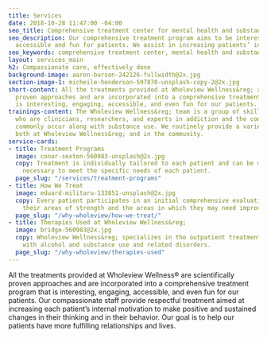 ```yaml
---
title: Services
date: 2018-10-28 11:47:00 -04:00
seo_title: Comprehensive treatment center for mental health and substance abuse NY
seo_description: Our comprehensive treatment program aims to be interesting, engaging,
  accessible and fun for patients. We assist in increasing patients’ internal motivation.
seo_keywords: comprehensive treatment center, mental health and substance abuse ny
layout: services_main
h2: Compassionate care, effectively done
background-image: aaron-burson-242126-fullwidth@2x.jpg
section-image-1: micheile-henderson-597870-unsplash-copy-2@2x.jpg
short-content: All the treatments provided at Wholeview Wellness&reg; are scientifically
  proven approaches and are incorporated into a comprehensive treatment program that
  is interesting, engaging, accessible, and even fun for our patients.
trainings-content: The Wholeview Wellness&reg; team is a group of skilled psychologists
  who are clinicians, researchers, and experts in addiction and the conditions that
  commonly occur along with substance use. We routinely provide a variety of trainings
  both at Wholeview Wellness&reg; and in the community.
service-cards:
- title: Treatment Programs
  image: conor-sexton-560983-unsplash@2x.jpg
  copy: Treatment is individually tailored to each patient and can be modified as
    necessary to meet the specific needs of each patient.
  page_slug: "/services/treatment-programs"
- title: How We Treat
  image: eduard-militaru-133851-unsplash@2x.jpg
  copy: Every patient participates in an initial comprehensive evaluation to determine
    their areas of strength and the areas in which they may need improvement and support.
  page_slug: "/why-wholeview/how-we-treat/"
- title: Therapies Used at Wholeview Wellness&reg;
  image: bridge-560983@2x.jpg
  copy: Wholeview Wellness&reg; specializes in the outpatient treatment of people struggling
    with alcohol and substance use and related disorders.
  page_slug: "/why-wholeview/therapies-used"
---
```


All the treatments provided at Wholeview Wellness&reg; are scientifically proven approaches and are incorporated into a comprehensive treatment program that is interesting, engaging, accessible, and even fun for our patients.  Our compassionate staff provide respectful treatment aimed at increasing each patient’s internal motivation to make positive and sustained changes in their thinking and in their behavior.  Our goal is to help our patients have more fulfilling relationships and lives.
